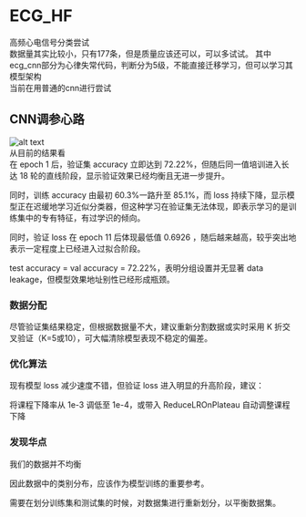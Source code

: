 # ECG_HF
高频心电信号分类尝试  
数据量其实比较小，只有177条，但是质量应该还可以，可以多试试。
其中ecg_cnn部分为心律失常代码，判断分为5级，不能直接迁移学习，但可以学习其模型架构  
当前在用普通的cnn进行尝试  
## CNN调参心路
![alt text](cnn/results/start_training_history.png)  
从目前的结果看  
在 epoch 1 后，验证集 accuracy 立即达到 72.22%，但随后同一值培训进入长达 18 轮的直线阶段，显示验证效果已经均衡且无进一步提升。

同时，训练 accuracy 由最初 60.3%一路升至 85.1%，而 loss 持续下降，显示模型正在迟缓地学习近似分类器，但这种学习在验证集无法体现，即表示学习的是训练集中的专有特征，有过学识的倾向。

同时，验证 loss 在 epoch 11 后体现最低值 0.6926 ，随后越来越高，较乎突出地表示一定程度上已经进入过拟合阶段。

test accuracy = val accuracy = 72.22%，表明分组设置并无显著 data leakage，但模型效果地址别性已经形成瓶颈。

### 数据分配

尽管验证集结果稳定，但根据数据量不大，建议重新分割数据或实时采用 K 折交叉验证（K=5或10），可大幅清除模型表现不稳定的偏差。



### 优化算法

现有模型 loss 减少速度不错，但验证 loss 进入明显的升高阶段，建议：

将课程下降率从 1e-3 调低至 1e-4，或带入 ReduceLROnPlateau 自动调整课程下降  

### 发现华点
我们的数据并不均衡

因此数据中的类别分布，应该作为模型训练的重要参考。

需要在划分训练集和测试集的时候，对数据集进行重新划分，以平衡数据集。
